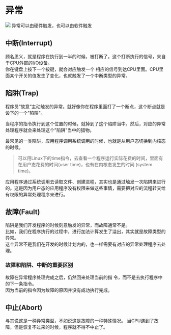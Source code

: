 # 异常
![](Pasted%20image%2020240928150841.png)
异常可以由硬件触发，也可以由软件触发

## 中断(Interrupt)
顾名思义，就是程序在执行到一半的时候，被打断了。这个打断执行的信号，来自于CPU外部的I/O设备。  
你在键盘上按下一个按键，就会对应触发一个 相应的信号到达CPU里面。CPU里面某个开关的值发生了变化，也就触发了一个中断类型的异常。

## 陷阱(Trap)
程序员“故意“主动触发的异常。就好像你在程序里面打了一个断点，这个断点就是设下的一个"陷阱"。  

当程序的指令执行到这个位置的时候，就掉到了这个陷阱当中。然后，对应的异常处理程序就会来处理这个"陷阱"当中的猎物。

最常见的一类陷阱，应用程序调用系统调用的时候，也就是从用户态切换到内核态的时候。

> 可以用Linux下的time指令，去查看一个程序运行实际花费的时间，里面有在用户态花费的时间(user time)，也有在内核态发生的时间 (system time)。

应用程序通过系统调用去读取文件、创建进程，其实也是通过触发一次陷阱来进行的。这是因为用户态的应用程序没有权限来做这些事情，需要把对应的流程转交给有权限的异常处理程序来进行。

## 故障(Fault)
陷阱是我们开发程序的时候刻意触发的异常，而故障通常不是。  
比如，我们在程序执行的过程中，进行加法计算发生了溢出，其实就是故障类型的异常。  
这个异常不是我们在开发的时候计划内的，也一样需要有对应的异常处理程序去处理。

### 故障和陷阱、中断的重要区别
故障在异常程序处理完成之后，仍然回来处理当前的指 令，而不是去执行程序中的下一条指令。  
因为当前的指令因为故障的原因并没有成功执行完成。

## 中止(Abort)
与其说这是一种异常类型，不如说这是故障的一种特殊情况。 当CPU遇到了故障，但是恢复不过来的时候，程序就不得不中止了。